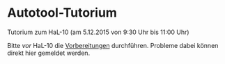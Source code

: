Autotool-Tutorium
=================

Tutorium zum HaL-10 (am 5.12.2015 von 9:30 Uhr bis 11:00 Uhr)

Bitte *vor* HaL-10 die [Vorbereitungen](Prepare.md) durchführen. Probleme dabei können direkt hier gemeldet werden.
